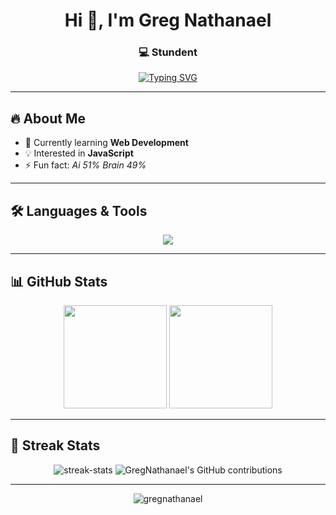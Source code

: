 <h1 align="center">Hi 👋, I'm Greg Nathanael</h1>
<h3 align="center">💻 Stundent</h3>

<p align="center">
  <a href="https://github.com/DenverCoder1/readme-typing-svg">
    <img src="https://readme-typing-svg.herokuapp.com?font=Fira+Code&pause=1000&color=00C9A7&center=true&vCenter=true&width=500&lines=Welcome+to+my+GitHub!;I+love+Coding+and+Anime!;Always+Learning+New+Things" alt="Typing SVG" />
  </a>
</p>

---

## 🔥 About Me
- 🌱 Currently learning **Web Development**
- 💡 Interested in **JavaScript**
- ⚡ Fun fact: *Ai 51% Brain 49%*

---

## 🛠️ Languages & Tools
<p align="center">
  <img src="https://skillicons.dev/icons?i=js,html,css,nodejs,vscode,firebase" />
</p>

---

## 📊 GitHub Stats
<p align="center">
  <img src="https://github-readme-stats.vercel.app/api?username=gregnathanael&show_icons=true&theme=radical" height="165" />
  <img src="https://github-readme-stats.vercel.app/api/top-langs/?username=gregnathanael&layout=compact&theme=radical" height="165" />
</p>

---

## 🚀 Streak Stats
<p align="center">
  <img src="https://github-readme-streak-stats.herokuapp.com/?user=gregnathanael&theme=radical" alt="streak-stats" />
<img src="https://github.pumbas.net/api/contributions/GregNathanael?bgColour=161B22&borderRadius=20" alt="GregNathanael's GitHub contributions" />
</p>

---

<p align="center">
  <img src="https://komarev.com/ghpvc/?username=gregnathanael&label=Profile%20views&color=0e75b6&style=flat" alt="gregnathanael" />
</p>
